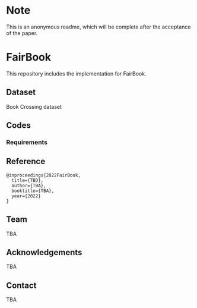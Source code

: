# Note
This is an anonymous readme, which will be complete after the acceptance of the paper.

# FairBook
This repository includes the implementation for FairBook.

## Dataset
Book Crossing dataset

## Codes

### Requirements

## Reference

```
@inproceedings{2022FairBook,
  title={TBD},
  author={TBA},
  booktitle={TBA},
  year={2022}
}
```

## Team
TBA

## Acknowledgements
TBA

## Contact
TBA
